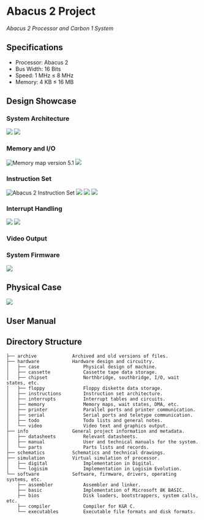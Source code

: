 # Abacus 2 Project
*Abacus 2 Processor and Carbon 1 System*

## Specifications

- Processor: Abacus 2
- Bus Width: 16 Bits
- Speed: 1 MHz ≤ 8 MHz
- Memory: 4 KB ≤ 16 MB

## Design Showcase

### System Architecture

![](https://github.com/Julesc013/abacus-2/blob/main/hardware/chipset/z00.JPG)
![](https://github.com/Julesc013/abacus-2/blob/main/hardware/chipset/c04c07.jpg)

### Memory and I/O

![Memory map version 5.1](https://github.com/Julesc013/abacus-2/blob/main/hardware/memory/Memory%20Map%20V5.1.png)
![](https://github.com/Julesc013/abacus-2/blob/main/hardware/chipset/c01.JPG)

### Instruction Set

![Abacus 2 Instruction Set](https://github.com/Julesc013/abacus-2/blob/main/hardware/instructions/Abacus%202%20Instruction%20Set.jpg)
![](https://github.com/Julesc013/abacus-2/blob/main/hardware/instructions/Opcode%20Map%20V8C.jpg)
![](https://github.com/Julesc013/abacus-2/blob/main/hardware/instructions/i01i03.jpg)
![](https://github.com/Julesc013/abacus-2/blob/main/hardware/instructions/Addressing%20Modes.jpg)

### Interrupt Handling

![](https://github.com/Julesc013/abacus-2/blob/main/hardware/interrupts/Interrupt%20List.jpg)
![](https://github.com/Julesc013/abacus-2/blob/main/hardware/interrupts/v01i04.jpg)

### Video Output

### System Firmware

![](https://github.com/Julesc013/abacus-2/blob/main/software/bios/m00.JPG)

## Physical Case

![](https://github.com/Julesc013/abacus-2/blob/main/hardware/case/s00s01s02.jpg)

## User Manual

## Directory Structure
```
├── archive             Archived and old versions of files.
├── hardware            Hardware design and circuitry.
│   ├── case                Physical design of machine.
│   ├── cassette            Cassette tape data storage.
│   ├── chipset             Northbridge, southbridge, I/O, wait states, etc.
│   ├── floppy              Floppy diskette data storage.
│   ├── instructions        Instruction set architecture.
│   ├── interrupts          Interrupt tables and circuits.
│   ├── memory              Memory maps, wait states, DMA, etc.
│   ├── printer             Parallel ports and printer communication.
│   ├── serial              Serial ports and teletype communication.
│   ├── todo                Todo lists and general notes.
│   └── video               Video text and graphics output.
├── info                General project information and metadata.
│   ├── datasheets          Relevant datasheets.
│   ├── manual              User and technical manuals for the system.
│   └── parts               Parts lists and records.
├── schematics          Schematics and technical drawings.
├── simulation          Virtual simulation of processor.
│   ├── digital             Implementation in Digital.
│   └── logisim             Implementation in Logisim Evolution.   
└── software            Software, firmware, drivers, operating systems, etc.
    ├── assembler           Assembler and linker.
    ├── basic               Implementation of Microsoft 8K BASIC.
    ├── bios                Disk loaders, bootstrappers, system calls, etc.
    ├── compiler            Compiler for K&R C.
    └── executables         Executable file formats and disk formats.
```

